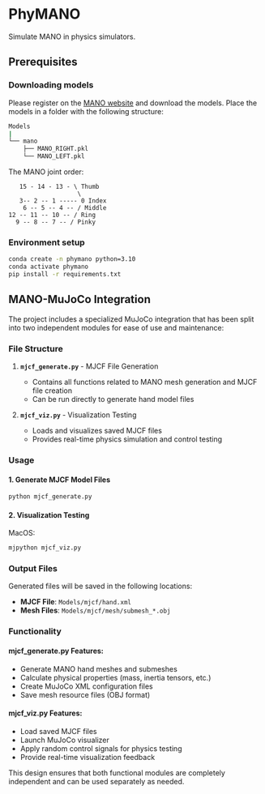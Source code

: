 # PhyMANO

Simulate MANO in physics simulators.

## Prerequisites

### Downloading models

Please register on the [MANO website](https://mano.is.tue.mpg.de/) and download the models. Place the models in a folder with the following structure:

```bash
Models
|
└── mano
    ├── MANO_RIGHT.pkl
    └── MANO_LEFT.pkl
```

The MANO joint order:

```
   15 - 14 - 13 - \ Thumb
                   \
   3-- 2 -- 1 ----- 0 Index
    6 -- 5 -- 4 -- / Middle
12 -- 11 -- 10 -- / Ring
  9 -- 8 -- 7 -- / Pinky
```

### Environment setup

```bash
conda create -n phymano python=3.10
conda activate phymano
pip install -r requirements.txt
```

## MANO-MuJoCo Integration

The project includes a specialized MuJoCo integration that has been split into two independent modules for ease of use and maintenance:

### File Structure

1. **`mjcf_generate.py`** - MJCF File Generation
   - Contains all functions related to MANO mesh generation and MJCF file creation
   - Can be run directly to generate hand model files

2. **`mjcf_viz.py`** - Visualization Testing
   - Loads and visualizes saved MJCF files
   - Provides real-time physics simulation and control testing

### Usage

#### 1. Generate MJCF Model Files
```bash
python mjcf_generate.py
```

#### 2. Visualization Testing

MacOS:

```bash
mjpython mjcf_viz.py
```

### Output Files

Generated files will be saved in the following locations:
- **MJCF File**: `Models/mjcf/hand.xml`
- **Mesh Files**: `Models/mjcf/mesh/submesh_*.obj`

### Functionality

#### mjcf_generate.py Features:
- Generate MANO hand meshes and submeshes
- Calculate physical properties (mass, inertia tensors, etc.)
- Create MuJoCo XML configuration files
- Save mesh resource files (OBJ format)

#### mjcf_viz.py Features:
- Load saved MJCF files
- Launch MuJoCo visualizer
- Apply random control signals for physics testing
- Provide real-time visualization feedback

This design ensures that both functional modules are completely independent and can be used separately as needed.
